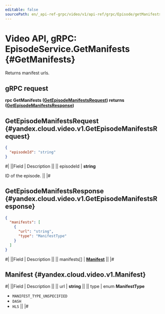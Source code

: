 ```yaml
---
editable: false
sourcePath: en/_api-ref-grpc/video/v1/api-ref/grpc/Episode/getManifests.md
---
```


# Video API, gRPC: EpisodeService.GetManifests {#GetManifests}

Returns manifest urls.

## gRPC request

**rpc GetManifests ([GetEpisodeManifestsRequest](#yandex.cloud.video.v1.GetEpisodeManifestsRequest)) returns ([GetEpisodeManifestsResponse](#yandex.cloud.video.v1.GetEpisodeManifestsResponse))**

## GetEpisodeManifestsRequest {#yandex.cloud.video.v1.GetEpisodeManifestsRequest}

```json
{
  "episodeId": "string"
}
```

#|
||Field | Description ||
|| episodeId | **string**

ID of the episode. ||
|#

## GetEpisodeManifestsResponse {#yandex.cloud.video.v1.GetEpisodeManifestsResponse}

```json
{
  "manifests": [
    {
      "url": "string",
      "type": "ManifestType"
    }
  ]
}
```

#|
||Field | Description ||
|| manifests[] | **[Manifest](#yandex.cloud.video.v1.Manifest)** ||
|#

## Manifest {#yandex.cloud.video.v1.Manifest}

#|
||Field | Description ||
|| url | **string** ||
|| type | enum **ManifestType**

- `MANIFEST_TYPE_UNSPECIFIED`
- `DASH`
- `HLS` ||
|#